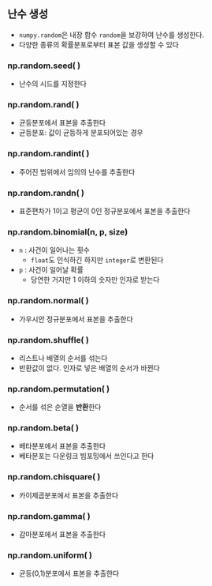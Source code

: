 ## 난수 생성
- `numpy.random`은 내장 함수 `random`을 보강하여 난수를 생성한다.
- 다양한 종류의 확률분포로부터 표본 값을 생성할 수 있다

### np.random.seed( )
- 난수의 시드를 지정한다

### np.random.rand( )
- 균등분포에서 표본을 추출한다
- 균등분포: 값이 균등하게 분포되어있는 경우

### np.random.randint( )
- 주어진 범위에서 임의의 난수를 추출한다

### np.random.randn( )
- 표준편차가 1이고 평균이 0인 정규분포에서 표본을 추출한다

### np.random.binomial(n, p, size)
- `n` : 사건이 일어나는 횟수
  - `float`도 인식하긴 하지만 `integer`로 변환된다
- `p` : 사건이 일어날 확률
  - 당연한 거지만 1 이하의 숫자만 인자로 받는다

### np.random.normal( )
- 가우시안 정규분포에서 표본을 추출한다

### np.random.shuffle( )
- 리스트나 배열의 순서를 섞는다
- 반환값이 없다. 인자로 넣은 배열의 순서가 바뀐다

### np.random.permutation( )
- 순서를 섞은 순열을 **반환**한다

### np.random.beta( )
- 베타분포에서 표본을 추출한다
- 베타분포는 다운링크 빔포밍에서 쓰인다고 한다

### np.random.chisquare( )
- 카이제곱분포에서 표본을 추출한다

### np.random.gamma( )
- 감마분포에서 표본을 추출한다

### np.random.uniform( )
- 균등(0,1)분포에서 표본을 추출한다